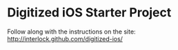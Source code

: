 # Digitized iOS Starter Project

Follow along with the instructions on the site: http://interlock.github.com/digitized-ios/